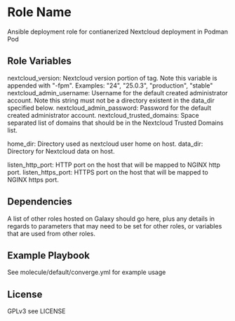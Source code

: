 Role Name
=========

Ansible deployment role for contianerized Nextcloud deployment in Podman Pod 

Role Variables
--------------

nextcloud_version: Nextcloud version portion of tag.  Note this variable is appended with "-fpm".  Examples: "24", "25.0.3", "production", "stable"
nextcloud_admin_username: Username for the default created administrator account.  Note this string must not be a directory existent in the data_dir specified below.
nextcloud_admin_password: Password for the default created administrator account.
nextcloud_trusted_domains: Space separated list of domains that should be in the Nextcloud Trusted Domains list.

home_dir: Directory used as nextcloud user home on host.
data_dir: Directory for Nextcloud data on host.

listen_http_port: HTTP port on the host that will be mapped to NGINX http port.
listen_https_port: HTTPS port on the host that will be mapped to NGINX https port.

Dependencies
------------

A list of other roles hosted on Galaxy should go here, plus any details in regards to parameters that may need to be set for other roles, or variables that are used from other roles.

Example Playbook
----------------

See molecule/default/converge.yml for example usage

License
-------

GPLv3 see LICENSE

